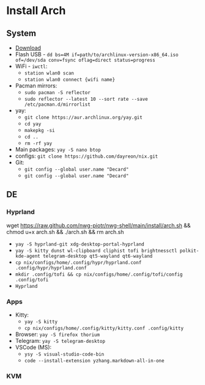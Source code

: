 # Install Arch
## System

* [Download](https://archlinux.org/download/)
* Flash USB - `dd bs=4M if=path/to/archlinux-version-x86_64.iso of=/dev/sda conv=fsync oflag=direct status=progress`
* WiFi - `iwctl`:
  * `station wlan0 scan`
  * `station wlan0 connect {wifi name}`
* Pacman mirrors: 
  * `sudo pacman -S reflector`
  * `sudo reflector --latest 10 --sort rate --save /etc/pacman.d/mirrorlist`
* yay:
  * `git clone https://aur.archlinux.org/yay.git`
  * `cd yay`
  * `makepkg -si`
  * `cd ..`
  * `rm -rf yay`
* Main packages: `yay -S nano btop`
* configs: `git clone https://github.com/dayreon/nix.git`
* Git:
  * `git config --global user.name "Decard"`
  * `git config --global user.name "Decard"`

## DE

### Hyprland
wget https://raw.github.com/nwg-piotr/nwg-shell/main/install/arch.sh && chmod u+x arch.sh && ./arch.sh && rm arch.sh
* `yay -S hyprland-git xdg-desktop-portal-hyprland`
* `yay -S kitty dunst wl-clipboard cliphist tofi brightnessctl polkit-kde-agent telegram-desktop qt5-wayland qt6-wayland`
* `cp nix/configs/home/.config/hypr/hyprland.conf .config/hypr/hyprland.conf`
* `mkdir .config/tofi && cp nix/configs/home/.config/tofi/config .config/tofi`
* `Hyprland`

### Apps

* Kitty: 
  * `yay -S kitty`
  * `cp nix/configs/home/.config/kitty/kitty.conf .config/kitty`
* Browser: `yay -S firefox thorium`
* Telegram: `yay -S telegram-desktop`
* VSCode (MS):
  * `ysy -S visual-studio-code-bin`
  * `code --install-extension yzhang.markdown-all-in-one`

### KVM